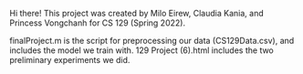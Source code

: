 Hi there! This project was created by Milo Eirew, Claudia Kania, and Princess Vongchanh for CS 129 (Spring 2022).

finalProject.m is the script for preprocessing our data (CS129Data.csv), and includes the model we train with. 129 Project (6).html includes the two preliminary experiments we did.
